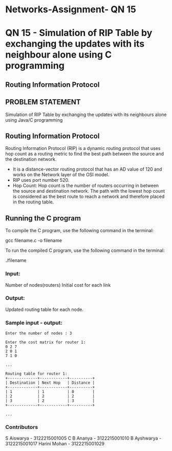 # Networks-Assignment- QN  15

# QN 15 - Simulation of RIP Table by exchanging the updates with its neighbour alone using C programming

## Routing Information Protocol

## PROBLEM STATEMENT

Simulation of RIP Table by exchanging the updates with its neighbours alone using Java/C programming

## Routing Information Protocol

Routing Information Protocol (RIP) is a dynamic routing protocol that uses hop count as a routing metric to find the best path between the source and the destination network. 
- It is a distance-vector routing protocol that has an AD value of 120 and works on the Network layer of the OSI model. 
- RIP uses port number 520. 
- Hop Count: Hop count is the number of routers occurring in between the source and destination network. The path with the lowest hop count is considered as the best route to reach a network and therefore placed in the routing table. 

## Running the C program

To compile the C program, use the following command in the terminal:

gcc filename.c -o filename

To run the compiled C program, use the following command in the terminal:

./filename

### Input:

Number of nodes(routers)
Initial cost for each link 

### Output:

Updated routing table for each node.

### Sample input - output:

```
Enter the number of nodes : 3

Enter the cost matrix for router 1:
0 2 7
2 0 1
7 1 0

...

Routing table for router 1:
+-------------+------------+----------+
| Destination | Next Hop   | Distance |
+-------------+------------+----------+
| 1           | 1          | 0        |
| 2           | 2          | 2        |
| 3           | 2          | 3        |
+-------------+------------+----------+

...
```


### Contributors

S Aiswarya - 3122215001005
C B Ananya - 3122215001010
B Ayshwarya - 3122215001017
Harini Mohan - 3122215001029
